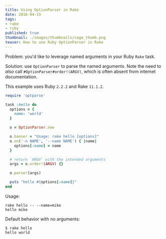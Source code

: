 ```yaml
---
title: Using OptionParser in Rake
date: 2016-04-15
tags:
- rake
- ruby
published: true
thumbnail: ./images/thumbnails/cage_thumb.png
teaser: How to use Ruby OptionParser in Rake
---
```


Problem: you'd like to leverage named arguments in your Ruby `Rake` task.

Solution: use `OptionParser` to parse the named arguments. Note the need to _also_ call `#OptionParser#order!(ARGV)`, which is often absent from internet documentation.

This example uses Ruby `2.2.2` and Rake `11.1.2`.

```ruby
require 'optparse'

task :hello do
  options = {
    name: 'world'
  }

  o = OptionParser.new

  o.banner = "Usage: rake hello [options]"
  o.on('-n NAME', '--name NAME') { |name|
    options[:name] = name
  }

  # return `ARGV` with the intended arguments
  args = o.order!(ARGV) {}

  o.parse!(args)

  puts "hello #{options[:name]}"
end
```

Usage:

```
rake hello -- --name=mike
hello mike
```

Default behavior with no arguments:

```
$ rake hello
hello world
```
